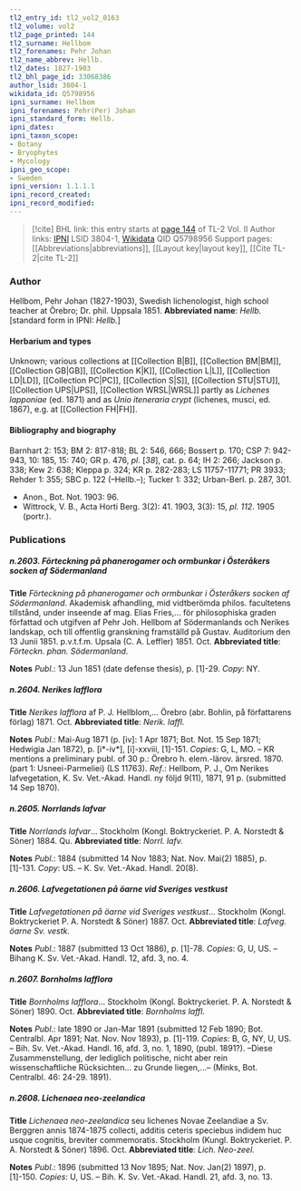 ```yaml
---
tl2_entry_id: tl2_vol2_0163
tl2_volume: vol2
tl2_page_printed: 144
tl2_surname: Hellbom
tl2_forenames: Pehr Johan
tl2_name_abbrev: Hellb.
tl2_dates: 1827-1903
tl2_bhl_page_id: 33068386
author_lsid: 3804-1
wikidata_id: Q5798956
ipni_surname: Hellbom
ipni_forenames: Pehr(Per) Johan
ipni_standard_form: Hellb.
ipni_dates: 
ipni_taxon_scope: 
- Botany
- Bryophytes
- Mycology
ipni_geo_scope: 
- Sweden
ipni_version: 1.1.1.1
ipni_record_created: 
ipni_record_modified:
---
```


> [!cite] BHL link: this entry starts at [page 144](https://www.biodiversitylibrary.org/page/33068386) of TL-2 Vol. II
> Author links: [IPNI](https://www.ipni.org/a/3804-1) LSID 3804-1, [Wikidata](https://www.wikidata.org/wiki/Q5798956) QID Q5798956
> Support pages: [[Abbreviations|abbreviations]], [[Layout key|layout key]], [[Cite TL-2|cite TL-2]]

### Author

Hellbom, Pehr Johan (1827-1903), Swedish lichenologist, high school teacher at Örebro; Dr. phil. Uppsala 1851. 
**Abbreviated name**: *Hellb.* \[standard form in IPNI: *Hellb.*\]

#### Herbarium and types

Unknown; various collections at [[Collection B|B]], [[Collection BM|BM]], [[Collection GB|GB]], [[Collection K|K]], [[Collection L|L]], [[Collection LD|LD]], [[Collection PC|PC]], [[Collection S|S]], [[Collection STU|STU]], [[Collection UPS|UPS]], [[Collection WRSL|WRSL]] partly as *Lichenes lapponiae* (ed. 1871) and as *Unio iteneraria crypt* (lichenes, musci, ed. 1867), e.g. at [[Collection FH|FH]].

#### Bibliography and biography

Barnhart 2: 153; BM 2: 817-818; BL 2: 546, 666; Bossert p. 170; CSP 7: 942-943, 10: 185, 15: 740; GR p. 476, *pl*. \[*38*\], cat. p. 64; IH 2: 266; Jackson p. 338; Kew 2: 638; Kleppa p. 324; KR p. 282-283; LS 11757-11771; PR 3933; Rehder 1: 355; SBC p. 122 (–Hellb.–); Tucker 1: 332; Urban-Berl. p. 287, 301.
- Anon., Bot. Not. 1903: 96.
- Wittrock, V. B., Acta Horti Berg. 3(2): 41. 1903, 3(3): 15, *pl. 112*. 1905 (portr.).

### Publications

##### n.2603. Förteckning på phanerogamer och ormbunkar i Österåkers socken af Södermanland

**Title**
*Förteckning på phanerogamer och ormbunkar i Österåkers socken af Södermanland*. Akademisk afhandling, mid vidtberömda philos. facultetens tillstånd, under inseende af mag. Elias Fries,... för philosophiska graden författad och utgifven af Pehr Joh. Hellbom af Södermanlands och Nerikes landskap, och till offentlig granskning framställd på Gustav. Auditorium den 13 Junii 1851. p.v.t.f.m. Upsala (C. A. Leffler) 1851. Oct.
**Abbreviated title**: *Förteckn. phan. Södermanland*.

**Notes**
*Publ*.: 13 Jun 1851 (date defense thesis), p. \[1\]-29. *Copy*: NY.

##### n.2604. Nerikes lafflora

**Title**
*Nerikes lafflora* af P. J. Hellblom,... Örebro (abr. Bohlin, på författarens förlag) 1871. Oct.
**Abbreviated title**: *Nerik. laffl.*

**Notes**
*Publ*.: Mai-Aug 1871 (p. \[iv\]: 1 Apr 1871; Bot. Not. 15 Sep 1871; Hedwigia Jan 1872), p. \[i\*-iv\*\], \[i\]-xxviii, \[1\]-151. *Copies*: G, L, MO. – KR mentions a preliminary publ. of 30 p.: Örebro h. elem.-lärov. ärsred. 1870. (part 1: Usneei-Parmeliei) (LS 11763).
*Ref*.: Hellbom, P. J., Om Nerikes lafvegetation, K. Sv. Vet.-Akad. Handl. ny följd 9(11), 1871, 91 p. (submitted 14 Sep 1870).

##### n.2605. Norrlands lafvar

**Title**
*Norrlands lafvar*... Stockholm (Kongl. Boktryckeriet. P. A. Norstedt & Söner) 1884. Qu.
**Abbreviated title**: *Norrl. lafv.*

**Notes**
*Publ*.: 1884 (submitted 14 Nov 1883; Nat. Nov. Mai(2) 1885), p. \[1\]-131. *Copy*: US. – K. Sv. Vet.-Akad. Handl. 20(8).

##### n.2606. Lafvegetationen på öarne vid Sveriges vestkust

**Title**
*Lafvegetationen på öarne vid Sveriges vestkust*... Stockholm (Kongl. Boktryckeriet P. A. Norstedt & Söner) 1887. Oct.
**Abbreviated title**: *Lafveg. öarne Sv. vestk.*

**Notes**
*Publ*.: 1887 (submitted 13 Oct 1886), p. \[1\]-78. *Copies*: G, U, US. – Bihang K. Sv. Vet.-Akad. Handl. 12, afd. 3, no. 4.

##### n.2607. Bornholms lafflora

**Title**
*Bornholms lafflora*... Stockholm (Kongl. Boktryckeriet. P. A. Norstedt & Söner) 1890. Oct.
**Abbreviated title**: *Bornholms laffl.*

**Notes**
*Publ*.: late 1890 or Jan-Mar 1891 (submitted 12 Feb 1890; Bot. Centralbl. Apr 1891; Nat. Nov. Nov 1893), p. \[1\]-119. *Copies*: B, G, NY, U, US. – Bih. Sv. Vet.-Akad. Handl. 16, afd. 3, no. 1, 1890, (publ. 1891?). –Diese Zusammenstellung, der lediglich politische, nicht aber rein wissenschaftliche Rücksichten... zu Grunde liegen,...– (Minks, Bot. Centralbl. 46: 24-29. 1891).

##### n.2608. Lichenaea neo-zeelandica

**Title**
*Lichenaea neo-zeelandica* seu lichenes Novae Zeelandiae a Sv. Berggren annis 1874-1875 collecti, additis ceteris speciebus indidem huc usque cognitis, breviter commemoratis. Stockholm (Kungl. Boktryckeriet. P. A. Norstedt & Söner) 1896. Oct.
**Abbreviated title**: *Lich. Neo-zeel.*

**Notes**
*Publ*.: 1896 (submitted 13 Nov 1895; Nat. Nov. Jan(2) 1897), p. \[1\]-150. *Copies*: U, US. – Bih. K. Sv. Vet.-Akad. Handl. 21, afd. 3, no. 13.

